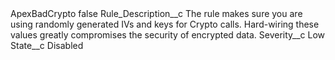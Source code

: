 <?xml version="1.0" encoding="UTF-8"?>
<CustomMetadata xmlns="http://soap.sforce.com/2006/04/metadata" xmlns:xsi="http://www.w3.org/2001/XMLSchema-instance" xmlns:xsd="http://www.w3.org/2001/XMLSchema">
    <label>ApexBadCrypto</label>
    <protected>false</protected>
    <values>
        <field>Rule_Description__c</field>
        <value xsi:type="xsd:string">The rule makes sure you are using randomly generated IVs and keys for Crypto calls. Hard-wiring these values greatly compromises the security of encrypted data.</value>
    </values>
    <values>
        <field>Severity__c</field>
        <value xsi:type="xsd:string">Low</value>
    </values>
    <values>
        <field>State__c</field>
        <value xsi:type="xsd:string">Disabled</value>
    </values>
</CustomMetadata>
